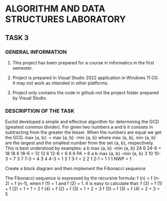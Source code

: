 # ALGORITHM AND DATA STRUCTURES LABORATORY

## TASK 3

### GENERAL INFORMATION

1. This project has been prepared for a course in informatics in the first semester.

2. Project is prepared in Visual Studio 2022 application in Windows 11 OS. It may not work as intended in other platforms.

3. Project only contains the code in github not the project folder prepared by Visual Studio.

### DESCRIPTION OF THE TASK

Euclid developed a simple and effective algorithm for determining the GCD (greatest common
divider).
For given two numbers a and b it consists in subtracting from the greater the lesser. When the numbers are
equal we get the GCD. max {a, b}: = max {a, b} -min {a, b} where max {a, b}, min {a, b} are
the largest and the smallest number from the set {a, b}, respectively.
This is best understood by examples:
a b max {a, b} -min {a, b}
24 6 24-6 = 18
18 6 18-6 = 12
12 6 12-6 = 6
6 6 PA = 6
a b max {a, b} -min {a, b}
3 10 10-3 = 7
3 7 7‐3 = 4
3 4 4-3 = 1
3 1 3‐1 = 2
2 1 2‐1 = 1
1 1 NWP = 1

Create a block diagram and then implement the Fibonacci sequence

The Fibonacci sequence is expressed by the recursive formula: f (n) = f (n-2) + f (n-1), when f (1) = 1 and f (2) = 1.
It is easy to calculate that:
f (3) = f (1) + f (2) = 1 + 1 = 2
f (4) = f (2) + f (3) = 1 + 2 = 3
f (5) = f (3) + f (4) = 2 + 3 = 5
